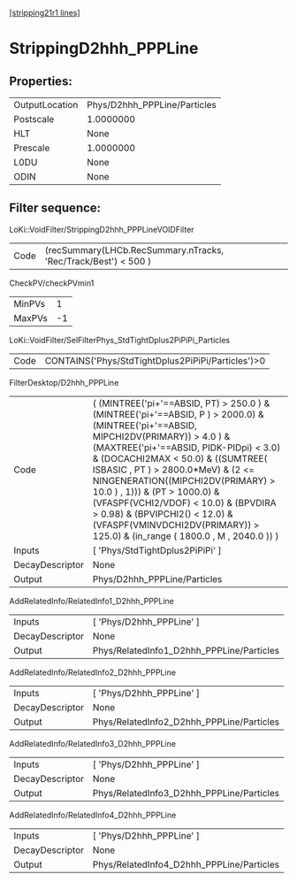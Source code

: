 [[stripping21r1 lines]](./stripping21r1-index)

# StrippingD2hhh_PPPLine

## Properties:

|                |                              |
|----------------|------------------------------|
| OutputLocation | Phys/D2hhh_PPPLine/Particles |
| Postscale      | 1.0000000                    |
| HLT            | None                         |
| Prescale       | 1.0000000                    |
| L0DU           | None                         |
| ODIN           | None                         |

## Filter sequence:

LoKi::VoidFilter/StrippingD2hhh_PPPLineVOIDFilter

|      |                                                                 |
|------|-----------------------------------------------------------------|
| Code | (recSummary(LHCb.RecSummary.nTracks, 'Rec/Track/Best') \< 500 ) |

CheckPV/checkPVmin1

|        |     |
|--------|-----|
| MinPVs | 1   |
| MaxPVs | -1  |

LoKi::VoidFilter/SelFilterPhys_StdTightDplus2PiPiPi_Particles

|      |                                                    |
|------|----------------------------------------------------|
| Code | CONTAINS('Phys/StdTightDplus2PiPiPi/Particles')\>0 |

FilterDesktop/D2hhh_PPPLine

|                 |                                                                                                                                                                                                                                                                                                                                                                                                                                                                                                  |
|-----------------|--------------------------------------------------------------------------------------------------------------------------------------------------------------------------------------------------------------------------------------------------------------------------------------------------------------------------------------------------------------------------------------------------------------------------------------------------------------------------------------------------|
| Code            | ( (MINTREE('pi+'==ABSID, PT) \> 250.0 ) & (MINTREE('pi+'==ABSID, P ) \> 2000.0) & (MINTREE('pi+'==ABSID, MIPCHI2DV(PRIMARY)) \> 4.0 ) & (MAXTREE('pi+'==ABSID, PIDK-PIDpi) \< 3.0) & (DOCACHI2MAX \< 50.0) & ((SUMTREE( ISBASIC , PT ) \> 2800.0\*MeV) & (2 \<= NINGENERATION((MIPCHI2DV(PRIMARY) \> 10.0 ) , 1))) & (PT \> 1000.0) & (VFASPF(VCHI2/VDOF) \< 10.0) & (BPVDIRA \> 0.98) & (BPVIPCHI2() \< 12.0) & (VFASPF(VMINVDCHI2DV(PRIMARY)) \> 125.0) & (in_range ( 1800.0 , M , 2040.0 )) ) |
| Inputs          | [ 'Phys/StdTightDplus2PiPiPi' ]                                                                                                                                                                                                                                                                                                                                                                                                                                                                |
| DecayDescriptor | None                                                                                                                                                                                                                                                                                                                                                                                                                                                                                             |
| Output          | Phys/D2hhh_PPPLine/Particles                                                                                                                                                                                                                                                                                                                                                                                                                                                                     |

AddRelatedInfo/RelatedInfo1_D2hhh_PPPLine

|                 |                                           |
|-----------------|-------------------------------------------|
| Inputs          | [ 'Phys/D2hhh_PPPLine' ]                |
| DecayDescriptor | None                                      |
| Output          | Phys/RelatedInfo1_D2hhh_PPPLine/Particles |

AddRelatedInfo/RelatedInfo2_D2hhh_PPPLine

|                 |                                           |
|-----------------|-------------------------------------------|
| Inputs          | [ 'Phys/D2hhh_PPPLine' ]                |
| DecayDescriptor | None                                      |
| Output          | Phys/RelatedInfo2_D2hhh_PPPLine/Particles |

AddRelatedInfo/RelatedInfo3_D2hhh_PPPLine

|                 |                                           |
|-----------------|-------------------------------------------|
| Inputs          | [ 'Phys/D2hhh_PPPLine' ]                |
| DecayDescriptor | None                                      |
| Output          | Phys/RelatedInfo3_D2hhh_PPPLine/Particles |

AddRelatedInfo/RelatedInfo4_D2hhh_PPPLine

|                 |                                           |
|-----------------|-------------------------------------------|
| Inputs          | [ 'Phys/D2hhh_PPPLine' ]                |
| DecayDescriptor | None                                      |
| Output          | Phys/RelatedInfo4_D2hhh_PPPLine/Particles |
